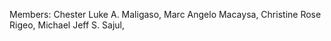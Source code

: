 Members:
Chester Luke A. Maligaso,
Marc Angelo Macaysa,
Christine Rose Rigeo,
Michael Jeff S. Sajul,
